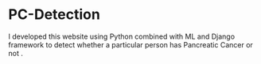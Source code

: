 # PC-Detection
I developed this website using Python combined with ML and Django framework to detect whether a particular person has Pancreatic Cancer or not .

